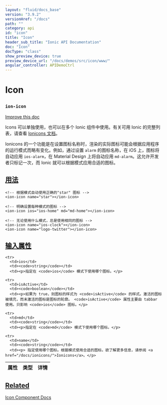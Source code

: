 ```yaml
---
layout: "fluid/docs_base"
version: "3.9.2"
versionHref: "/docs"
path: ""
category: api
id: "icon"
title: "Icon"
header_sub_title: "Ionic API Documentation"
doc: "Icon"
docType: "class"
show_preview_device: true
preview_device_url: "/docs/demos/src/icon/www/"
angular_controller: APIDemoCtrl 
---
```










<h1 class="api-title">
<a class="anchor" name="icon" href="#icon"></a>

Icon
<h3><code>ion-icon</code></h3>






</h1>

<a class="improve-v2-docs" href="http://github.com/ionic-team/ionic/edit/master/src/components/icon/icon.ts#L4">
Improve this doc
</a>






<p>Icons 可以单独使用，也可以在多个 Ionic 组件中使用。有关可用 Ionic 的完整列表，请查看 <a href="../../../../ionicons">Ionicons 文档</a>。</p>
<p>Ionicons 的一个功能是在设置图标名称时，渲染的实际图标可能会根据应用程序的运行模式而略有变化。例如，通过设置 <code>alarm</code> 的图标名称，在 iOS 上，图标将自动应用 <code>ios-alarm</code>，在 Material Design 上将自动应用 <code>md-alarm</code>。这允许开发者只标记一次，而 Ionic 就可以根据模式应用合适的图标。</p>











<!-- @usage tag -->

<h2><a class="anchor" name="usage" href="#usage">用法</a></h2>

<pre><code class="lang-html">&lt;!-- 根据模式自动使用正确的&quot;star&quot 图标 --&gt;
&lt;ion-icon name=&quot;star&quot;&gt;&lt;/ion-icon&gt;

&lt;!-- 明确设置每种模式的图标 --&gt;
&lt;ion-icon ios=&quot;ios-home&quot; md=&quot;md-home&quot;&gt;&lt;/ion-icon&gt;

&lt;!-- 无论使用什么模式，总是使用相同的图标 --&gt;
&lt;ion-icon name=&quot;ios-clock&quot;&gt;&lt;/ion-icon&gt;
&lt;ion-icon name=&quot;logo-twitter&quot;&gt;&lt;/ion-icon&gt;
</code></pre>




<!-- @property tags -->



<!-- instance methods on the class -->
<!-- input methods on the class -->
<h2><a class="anchor" name="input-properties" href="#input-properties">输入属性</a></h2>
<table class="table param-table" style="margin:0;">
  <thead>
    <tr>
      <th>属性</th>
      <th>类型</th>
      <th>详情</th>
    </tr>
  </thead>
  <tbody>
    
    <tr>
      <td>ios</td>
      <td><code>string</code></td>
      <td><p>指定在 <code>ios</code> 模式下使用哪个图标。</p>
</td>
    </tr>
    
    <tr>
      <td>isActive</td>
      <td><code>boolean</code></td>
      <td><p>如果为 true，则图标的样式为 <code>isActive</code> 的样式。激活的图标被填充，而未激活的图标是图标的轮廓。 <code>isActive</code> 属性主要由 tabbar 使用。只影响 <code>ios</code> 图标。</p>


</td>
    </tr>
    
    <tr>
      <td>md</td>
      <td><code>string</code></td>
      <td><p>指定在 <code>md</code> 模式下使用哪个图标。</p>
</td>
    </tr>
    
    <tr>
      <td>name</td>
      <td><code>string</code></td>
      <td><p> 指定使用哪个图标。根据模式使用合适的图标。欲了解更多信息，请参阅 <a href="/docs/ionicons/">Ionicons</a>。</p>

</td>
    </tr>
    
  </tbody>
</table>




<!-- related link -->

<h2><a class="anchor" name="related" href="#related">Related</a></h2>

<a href="/docs/components#icons">Icon Component Docs</a><!-- end content block -->


<!-- end body block -->

